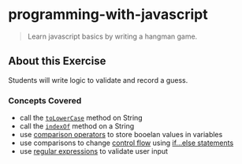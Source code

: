 # programming-with-javascript
> Learn javascript basics by writing a hangman game.

## About this Exercise
Students will write logic to validate and record a guess.

### Concepts Covered
- call the [`toLowerCase`](https://developer.mozilla.org/en-US/docs/Web/JavaScript/Reference/Global_Objects/String/toLowerCase) method on String
- call the [`indexOf`](https://developer.mozilla.org/en-US/docs/Web/JavaScript/Reference/Global_Objects/String/indexOf) method on a String
- use [comparison operators](https://developer.mozilla.org/en-US/docs/Web/JavaScript/Reference/Operators/Comparison_Operators) to store booelan values in variables
- use comparisons to change [control flow](https://developer.mozilla.org/en-US/docs/Web/JavaScript/Guide/Statements) using [if...else statements](https://developer.mozilla.org/en-US/docs/Web/JavaScript/Reference/Statements/if...else)
- use [regular expressions](https://developer.mozilla.org/en-US/docs/Web/JavaScript/Guide/Regular_Expressions) to validate user input
